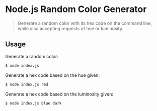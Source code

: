 # Node.js Random Color Generator

> Generate a random color with its hex code on the command line, while also accepting requests of hue or luminosity.

## Usage

Generate a random color:

```bash
$ node index.js


```

Generate a hex code based on the hue given:

```bash
$ node index.js red


```

Generate a hex code based on the luminosity given:

```bash
$ node index.js blue dark


```
